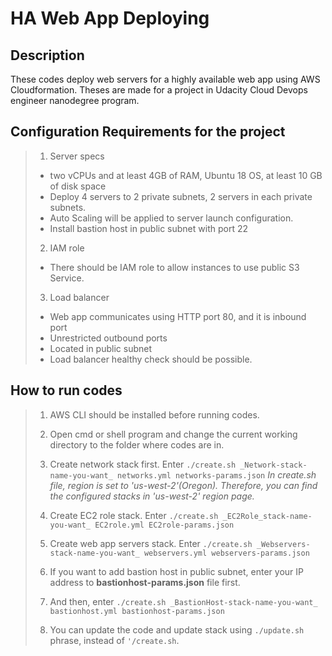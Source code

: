 # HA Web App Deploying

## Description

These codes deploy web servers for a highly available web app using AWS Cloudformation.
Theses are made for a project in Udacity Cloud Devops engineer nanodegree program.

## Configuration Requirements for the project

> 1. Server specs
> - two vCPUs and at least 4GB of RAM, Ubuntu 18 OS, at least 10 GB of disk space
> - Deploy 4 servers to 2 private subnets, 2 servers in each private subnets.
> - Auto Scaling will be applied to server launch configuration.
> - Install bastion host in public subnet with port 22
>
> 2. IAM role
> - There should be IAM role to allow instances to use public S3 Service.
>
> 3. Load balancer
> - Web app communicates using HTTP port 80, and it is inbound port
> - Unrestricted outbound ports
> - Located in public subnet
> - Load balancer healthy check should be possible.

## How to run codes

> 1. AWS CLI should be installed before running codes.
> 
> 2. Open cmd or shell program and change the current working directory to the folder where codes are in.
>
> 3. Create network stack first. 
>    Enter `./create.sh _Network-stack-name-you-want_ networks.yml networks-params.json`
>    _In create.sh file, region is set to 'us-west-2'(Oregon). Therefore, you can find the configured stacks in 'us-west-2' region page._ 
>
> 4. Create EC2 role stack. 
>    Enter `./create.sh _EC2Role_stack-name-you-want_ EC2role.yml EC2role-params.json`
>
> 5. Create web app servers stack. 
>    Enter `./create.sh _Webservers-stack-name-you-want_ webservers.yml webservers-params.json`
>
> 6. If you want to add bastion host in public subnet, enter your IP address to **bastionhost-params.json** file first.
>
> 7. And then, enter `./create.sh _BastionHost-stack-name-you-want_ bastionhost.yml bastionhost-params.json` 
>
> 8. You can update the code and update stack using `./update.sh` phrase, instead of `'/create.sh`.
